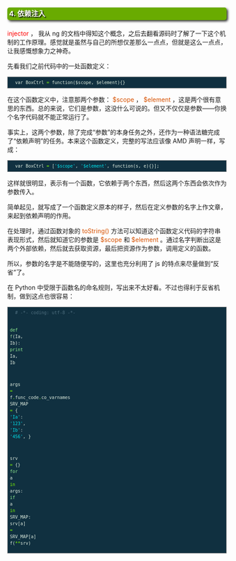 <h1 style=" -moz-border-radius: 5px; -webkit-border-radius: 5px; -moz-box-shadow: 3px 3px 5px #333; -webkit-box-shadow: 3px 3px 5px #333; box-shadow: 3px 3px 5px #333;  border-radius: 5px; background-color: #69ab01; padding: 4px; color: white; line-height: 1.3em; text-shadow: 2px 2px 2px black; margin: 20px auto; font-size: medium; clear: both;">4. 依赖注入</h1>

<p style="margin: 15px 0;">
<b style=" color: red; font-weight: normal; ">injector</b> ， 我从 ng 的文档中得知这个概念，之后去翻看源码时了解了一下这个机制的工作原理。感觉就是虽然与自己的所想仅差那么一点点，但就是这么一点点，让我感慨想象力之神奇。
</p>
<p style="margin: 15px 0;">
先看我们之前代码中的一处函数定义：
</p>

<div class="highlight" style="background: #103040"><pre style=" white-space: pre-wrap; word-wrap: break-word; border: 1px solid #888; font-size: small; line-height: 1.5em; padding: 5px;; color: #e0eee0; background: #103040;">  <span style="color: #e0eee0">var</span> <span style="color: #e0eee0">BoxCtrl</span> <span style="color: #7fff00">=</span> <span style="color: #e0eee0">function</span>(<span style="color: #e0eee0">$scope</span>, <span style="color: #e0eee0">$element</span>){}
</pre></div>


<p style="margin: 15px 0;">
在这个函数定义中，注意那两个参数： <i style=" color: #d75100; font-style: normal; ">$scope</i> ， <i style=" color: #d75100; font-style: normal; ">$element</i> ，这是两个很有意思的东西。总的来说，它们是参数，这没什么可说的。但又不仅仅是参数——你换个名字代码就不能正常运行了。
</p>
<p style="margin: 15px 0;">
事实上，这两个参数，除了完成“参数”的本身任务之外，还作为一种语法糖完成了“依赖声明”的任务。本来这个函数定义，完整的写法应该像 AMD 声明一样，写成：
</p>

<div class="highlight" style="background: #103040"><pre style=" white-space: pre-wrap; word-wrap: break-word; border: 1px solid #888; font-size: small; line-height: 1.5em; padding: 5px;; color: #e0eee0; background: #103040;">  <span style="color: #e0eee0">var</span> <span style="color: #e0eee0">BoxCtrl</span> <span style="color: #7fff00">=</span> [<span style="color: #00e5ee">&#39;$scope&#39;</span>, <span style="color: #00e5ee">&#39;$element&#39;</span>, <span style="color: #e0eee0">function</span>(<span style="color: #e0eee0">s</span>, <span style="color: #e0eee0">e</span>){}];
</pre></div>


<p style="margin: 15px 0;">
这样就很明显，表示有一个函数，它依赖于两个东西，然后这两个东西会依次作为参数传入。
</p>
<p style="margin: 15px 0;">
简单起见，就写成了一个函数定义原本的样子，然后在定义参数的名字上作文章，来起到依赖声明的作用。
</p>
<p style="margin: 15px 0;">
在处理时，通过函数对象的 <i style=" color: #d75100; font-style: normal; ">toString()</i> 方法可以知道这个函数定义代码的字符串表现形式，然后就知道它的参数是 <i style=" color: #d75100; font-style: normal; ">$scope</i> 和 <i style=" color: #d75100; font-style: normal; ">$element</i> 。通过名字判断出这是两个外部依赖，然后就去获取资源，最后把资源作为参数，调用定义的函数。
</p>
<p style="margin: 15px 0;">
所以，参数的名字是不能随便写的，这里也充分利用了 js 的特点来尽量做到“反省”了。
</p>
<p style="margin: 15px 0;">
在 Python 中受限于函数名的命名规则，写出来不太好看。不过也得利于反省机制，做到这点也很容易：
</p>

<div class="highlight" style="background: #103040"><pre style=" white-space: pre-wrap; word-wrap: break-word; border: 1px solid #888; font-size: small; line-height: 1.5em; padding: 5px;; color: #e0eee0; background: #103040;">  <span style="color: #507080"># -*- coding: utf-8 -*-</span>
  
  <span style="color: #90ee90">def</span> <span style="color: #9bcd9b">f</span>(<span style="color: #e0eee0">Ia</span>, <span style="color: #e0eee0">Ib</span>):
      <span style="color: #90ee90">print</span> <span style="color: #e0eee0">Ia</span>, <span style="color: #e0eee0">Ib</span>
  
  <span style="color: #e0eee0">args</span> <span style="color: #7fff00">=</span> <span style="color: #e0eee0">f</span><span style="color: #7fff00">.</span><span style="color: #e0eee0">func_code</span><span style="color: #7fff00">.</span><span style="color: #e0eee0">co_varnames</span>
  <span style="color: #e0eee0">SRV_MAP</span> <span style="color: #7fff00">=</span> {
      <span style="color: #00e5ee">&#39;Ia&#39;</span>: <span style="color: #00e5ee">&#39;123&#39;</span>,
      <span style="color: #00e5ee">&#39;Ib&#39;</span>: <span style="color: #00e5ee">&#39;456&#39;</span>,
  }
  
  <span style="color: #e0eee0">srv</span> <span style="color: #7fff00">=</span> {}
  <span style="color: #90ee90">for</span> <span style="color: #e0eee0">a</span> <span style="color: #7fff00">in</span> <span style="color: #e0eee0">args</span>:
      <span style="color: #90ee90">if</span> <span style="color: #e0eee0">a</span> <span style="color: #7fff00">in</span> <span style="color: #e0eee0">SRV_MAP</span>:
          <span style="color: #e0eee0">srv</span>[<span style="color: #e0eee0">a</span>] <span style="color: #7fff00">=</span> <span style="color: #e0eee0">SRV_MAP</span>[<span style="color: #e0eee0">a</span>]
  <span style="color: #e0eee0">f</span>(<span style="color: #7fff00">**</span><span style="color: #e0eee0">srv</span>)
</pre></div>